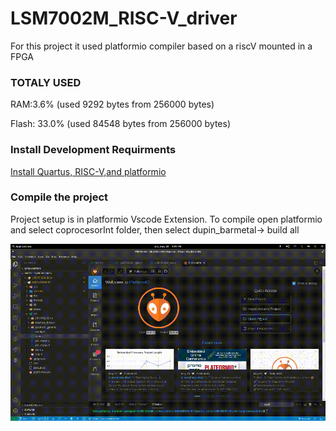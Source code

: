 # LSM7002M_RISC-V_driver

For this project it used platformio compiler based on a riscV mounted in a FPGA

### TOTALY USED
RAM:3.6% (used 9292 bytes from 256000 bytes)

Flash: 33.0% (used 84548 bytes from 256000 bytes)

### Install Development Requirments

[Install Quartus, RISC-V,and platformio](/Installers/Install.md)

### Compile the project
Project setup is in platformio Vscode Extension. To compile open platformio and select coprocesorInt folder, then select dupin_barmetal-> build all

![Alt Text](/Documentation/Images/Compile.gif)
